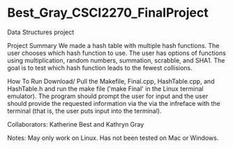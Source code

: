 # Best_Gray_CSCI2270_FinalProject

Data Structures project

Project Summary
We made a hash table with multiple hash functions. The user chooses which hash function to use. The user has options of functions using multiplication, random numbers, summation, scrabble, and SHA1. The goal is to test which hash function leads to the fewest collisions.

How To Run
Download/ Pull the Makefile, Final.cpp, HashTable.cpp, and HashTable.h and run the make file ('make Final' in the Linux terminal emulator).  The program should prompt the user for input and the user should provide the requested information via the via the infreface with the terminal (that is, the user puts input into the terminal).

Collaborators: Katherine Best and Kathryn Gray

Notes:
May only work on Linux.  Has not been tested on Mac or Windows.
